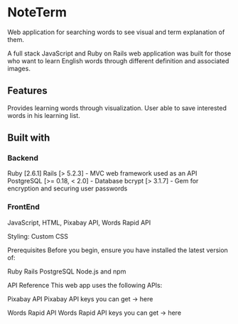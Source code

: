 # NoteTerm
Web application for searching words to see visual and term explanation of them.

A full stack JavaScript and Ruby on Rails web application was built for those who want to learn English words through different definition and associated images.

## Features
Provides learning words through visualization. User able to save interested words in his learning list.

## Built with

### Backend
Ruby [2.6.1] Rails [> 5.2.3] - MVC web framework used as an API PostgreSQL [>= 0.18, < 2.0] - Database bcrypt [> 3.1.7] - Gem for encryption and securing user passwords

### FrontEnd
JavaScript, HTML, Pixabay API, Words Rapid API

Styling: Custom CSS

Prerequisites
Before you begin, ensure you have installed the latest version of:

Ruby Rails PostgreSQL Node.js and npm

API Reference
This web app uses the following APIs:

Pixabay API
Pixabay API keys you can get -> here

Words Rapid API
Words Rapid API keys you can get -> here

[Demo]: https://www.youtube.com/watch?v=IElmnGAuf8o

